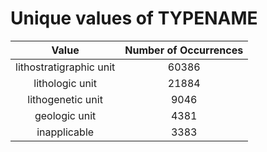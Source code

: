 
Unique values of TYPENAME
=========================

|Value|Number of Occurrences|
| :---: | :---: |
|lithostratigraphic unit|60386|
|lithologic unit|21884|
|lithogenetic unit|9046|
|geologic unit|4381|
|inapplicable|3383|
